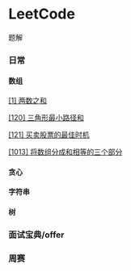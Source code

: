 # LeetCode

题解

### 日常

#### 数组

[[1] 两数之和](daily/array/1.两数之和.py)

[[120] 三角形最小路径和](daily/array/120.三角形最小路径和.py)

[[121] 买卖股票的最佳时机](daily/array/121.买卖股票的最佳时机.py)

[[1013] 将数组分成和相等的三个部分](daily/array/1013.将数组分成和相等的三个部分.py)

#### 贪心

#### 字符串

#### 树

### 面试宝典/offer

### 周赛
